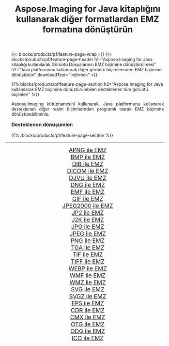 ﻿---
title: Aspose.Imaging for Java kitaplığını kullanarak diğer formatlardan EMZ formatına dönüştürün 
weight: 3920
url: /tr/java/conversion/to/emz/ 
lang: tr
langdirlevel: 2
locales: zh-hans,ja,it,ru,de,es,fr,nl,id,lt,pl,pt,vi,tr,ko,zh-hant,ar,hi,th,sv,cs,uk,he
description: Aspose.Imaging'i kullanarak Java kullanan diğer biçimlerden EMZ biçimine dönüştürebilirsiniz
---

{{< blocks/products/pf/feature-page-wrap >}}
{{< blocks/products/pf/feature-page-header h1="Aspose.Imaging for Java kitaplığı kullanılarak Görüntü Dosyalarının EMZ biçimine dönüştürülmesi" h2="Java platformunu kullanarak diğer görüntü biçimlerinden EMZ biçimine dönüştürün" downloadText="İndirmek" >}}


{{% blocks/products/pf/feature-page-section  h2="Aspose.Imaging for Java kullanılarak EMZ biçimine dönüştürülebilen desteklenen tüm görüntü biçimleri" %}}
<p align=justify>Aspose.Imaging kütüphanesini kullanarak, Java platformunu kullanarak desteklenen diğer resim biçimlerinden programlı olarak EMZ biçimine dönüştürebilirsiniz.</p>
<h3 style="margin-top:16px;">
Desteklenen dönüşümler:
</h3>
{{% /blocks/products/pf/feature-page-section %}}
<div class="container-fluid productfamilypage bg-gray">
    <div class="convertypes bg-gray agp-content section">
        <div class="container">
		<hr style="margin-left:-20px;"/>
		<div class="row other-converters" style="gap: 10px;font-size: 19px;text-align:center;">
		    <div class='col-md-3 other-converter remove-lp remove-rp'><a href="/imaging/tr/java/conversion/apng-to-emz/" style="padding:15px;">APNG ile EMZ</a></div>
<div class='col-md-3 other-converter remove-lp remove-rp'><a href="/imaging/tr/java/conversion/bmp-to-emz/" style="padding:15px;">BMP ile EMZ</a></div>
<div class='col-md-3 other-converter remove-lp remove-rp'><a href="/imaging/tr/java/conversion/dib-to-emz/" style="padding:15px;">DIB ile EMZ</a></div>
<div class='col-md-3 other-converter remove-lp remove-rp'><a href="/imaging/tr/java/conversion/dicom-to-emz/" style="padding:15px;">DICOM ile EMZ</a></div>
<div class='col-md-3 other-converter remove-lp remove-rp'><a href="/imaging/tr/java/conversion/djvu-to-emz/" style="padding:15px;">DJVU ile EMZ</a></div>
<div class='col-md-3 other-converter remove-lp remove-rp'><a href="/imaging/tr/java/conversion/dng-to-emz/" style="padding:15px;">DNG ile EMZ</a></div>
<div class='col-md-3 other-converter remove-lp remove-rp'><a href="/imaging/tr/java/conversion/emf-to-emz/" style="padding:15px;">EMF ile EMZ</a></div>
<div class='col-md-3 other-converter remove-lp remove-rp'><a href="/imaging/tr/java/conversion/gif-to-emz/" style="padding:15px;">GIF ile EMZ</a></div>
<div class='col-md-3 other-converter remove-lp remove-rp'><a href="/imaging/tr/java/conversion/jpeg2000-to-emz/" style="padding:15px;">JPEG2000 ile EMZ</a></div>
<div class='col-md-3 other-converter remove-lp remove-rp'><a href="/imaging/tr/java/conversion/jp2-to-emz/" style="padding:15px;">JP2 ile EMZ</a></div>
<div class='col-md-3 other-converter remove-lp remove-rp'><a href="/imaging/tr/java/conversion/j2k-to-emz/" style="padding:15px;">J2K ile EMZ</a></div>
<div class='col-md-3 other-converter remove-lp remove-rp'><a href="/imaging/tr/java/conversion/jpg-to-emz/" style="padding:15px;">JPG ile EMZ</a></div>
<div class='col-md-3 other-converter remove-lp remove-rp'><a href="/imaging/tr/java/conversion/jpeg-to-emz/" style="padding:15px;">JPEG ile EMZ</a></div>
<div class='col-md-3 other-converter remove-lp remove-rp'><a href="/imaging/tr/java/conversion/png-to-emz/" style="padding:15px;">PNG ile EMZ</a></div>
<div class='col-md-3 other-converter remove-lp remove-rp'><a href="/imaging/tr/java/conversion/tga-to-emz/" style="padding:15px;">TGA ile EMZ</a></div>
<div class='col-md-3 other-converter remove-lp remove-rp'><a href="/imaging/tr/java/conversion/tif-to-emz/" style="padding:15px;">TIF ile EMZ</a></div>
<div class='col-md-3 other-converter remove-lp remove-rp'><a href="/imaging/tr/java/conversion/tiff-to-emz/" style="padding:15px;">TIFF ile EMZ</a></div>
<div class='col-md-3 other-converter remove-lp remove-rp'><a href="/imaging/tr/java/conversion/webp-to-emz/" style="padding:15px;">WEBP ile EMZ</a></div>
<div class='col-md-3 other-converter remove-lp remove-rp'><a href="/imaging/tr/java/conversion/wmf-to-emz/" style="padding:15px;">WMF ile EMZ</a></div>
<div class='col-md-3 other-converter remove-lp remove-rp'><a href="/imaging/tr/java/conversion/wmz-to-emz/" style="padding:15px;">WMZ ile EMZ</a></div>
<div class='col-md-3 other-converter remove-lp remove-rp'><a href="/imaging/tr/java/conversion/svg-to-emz/" style="padding:15px;">SVG ile EMZ</a></div>
<div class='col-md-3 other-converter remove-lp remove-rp'><a href="/imaging/tr/java/conversion/svgz-to-emz/" style="padding:15px;">SVGZ ile EMZ</a></div>
<div class='col-md-3 other-converter remove-lp remove-rp'><a href="/imaging/tr/java/conversion/eps-to-emz/" style="padding:15px;">EPS ile EMZ</a></div>
<div class='col-md-3 other-converter remove-lp remove-rp'><a href="/imaging/tr/java/conversion/cdr-to-emz/" style="padding:15px;">CDR ile EMZ</a></div>
<div class='col-md-3 other-converter remove-lp remove-rp'><a href="/imaging/tr/java/conversion/cmx-to-emz/" style="padding:15px;">CMX ile EMZ</a></div>
<div class='col-md-3 other-converter remove-lp remove-rp'><a href="/imaging/tr/java/conversion/otg-to-emz/" style="padding:15px;">OTG ile EMZ</a></div>
<div class='col-md-3 other-converter remove-lp remove-rp'><a href="/imaging/tr/java/conversion/odg-to-emz/" style="padding:15px;">ODG ile EMZ</a></div>
<div class='col-md-3 other-converter remove-lp remove-rp'><a href="/imaging/tr/java/conversion/ico-to-emz/" style="padding:15px;">ICO ile EMZ</a></div>
                </div>
        </div>
    </div>
</div>
<br/>

